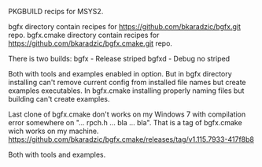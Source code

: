 PKGBUILD recips for MSYS2.

bgfx directory contain recipes for https://github.com/bkaradzic/bgfx.git repo.
bgfx.cmake directory contain recipes for https://github.com/bkaradzic/bgfx.cmake.git repo.

There is two builds:
	bgfx - Release striped
	bgfxd - Debug no striped

Both with tools and examples enabled in option. But in bgfx directory installing
can't remove current config from installed file names but create examples executables.
In bgfx.cmake installing properly naming files but building can't create examples.

Last clone of bgfx.cmake don't works on my Windows 7 with compilation error 
somewhere on "... rpch.h ... bla ... bla".
That is a tag of bgfx.cmake wich works on my machine.
https://github.com/bkaradzic/bgfx.cmake/releases/tag/v1.115.7933-417f8b8

Both with tools and examples.